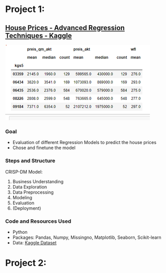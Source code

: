 
# Project 1:
## [House Prices - Advanced Regression Techniques - Kaggle](https://www.deepl.com/translator#de/en/ich%20habe%20mich%20an%20dem%20Modell%20orientiert)

![](/images/Unbenannt.PNG)

### Goal
* Evaluation of different Regression Models to predict the house prices 
* Chose and finetune the model

### Steps and Structure
CRISP-DM Model:
1. Business Understanding
2. Data Exploration
3. Data Preprocessing
4. Modeling 
5. Evaluation
6. (Deployment)

### Code and Resources Used
* Python
* Packages: Pandas, Numpy, Missingno, Matplotlib, Seaborn, Scikit-learn
* Data: [Kaggle Dataset](https://www.kaggle.com/competitions/house-prices-advanced-regression-techniques/data)


# Project 2:
